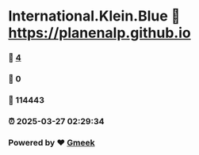 # International.Klein.Blue :link: https://planenalp.github.io 
### :page_facing_up: [4](https://planenalp.github.io/tag.html) 
### :speech_balloon: 0 
### :hibiscus: 114443 
### :alarm_clock: 2025-03-27 02:29:34 
### Powered by :heart: [Gmeek](https://github.com/Meekdai/Gmeek)
